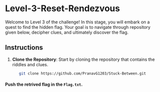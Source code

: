 # Level-3-Reset-Rendezvous

Welcome to Level 3 of the challenge! In this stage, you will embark on a quest to find the hidden flag. Your goal is to navigate through repository given below, decipher clues, and ultimately discover the flag.

## Instructions

1. **Clone the Repository**: Start by cloning the repository that contains the riddles and clues.
   
   ```bash
      git clone https://github.com/PranavG1203/Stuck-Between.git
   ```

#### Push the retrived flag in the `Flag.txt`.
